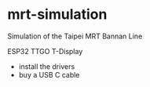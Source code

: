 # mrt-simulation
Simulation of the Taipei MRT Bannan Line

ESP32 TTGO T-Display
* install the drivers
* buy a USB C cable
